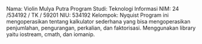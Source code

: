 Nama: Violin Mulya Putra
Program Studi: Teknologi Informasi
NIM: 24 /534192 / TK / 59201
NIU: 534192
Kelompok: Nyquist
Program ini mengoperasikan tentang kalkulator sederhana yang bisa mengoperasikan penjumlahan, pengurangan, perkalian, dan faktorisasi.
Menggunakan library yaitu iostream, cmath, dan iomanip.
